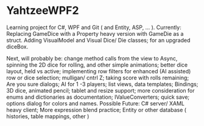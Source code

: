 # YahtzeeWPF2
Learning project for C#, WPF and Git ( and Entity, ASP, ... ).
Currently:
Replacing GameDice with a Property heavy version with GameDie as a struct. 
Adding VisualModel and Visual Dice/ Die classes; for an upgraded diceBox.

Next, will probably be: change method calls from the view to Async, spinning the 2D dice for rolling, and other simple animations; 
better dice layout, held vs active; implementing row filters for enhanced (AI assisted) row or dice selection; mulligan/ cntrl Z; 
taking score with rolls remaining; Are you sure dialogs; AI for 1 -3 players; list views, data templates; Bindings; 3D dice, 
animated pencil; tablet and resize support; more consideration for enums and dictionaries as documentation; IValueConverters; 
quick save; options dialog for colors and names.
Possible Future: C# server/ XAML heavy client; More expression blend practice; Entity or other database 
( histories, table mappings, other )
  
  

